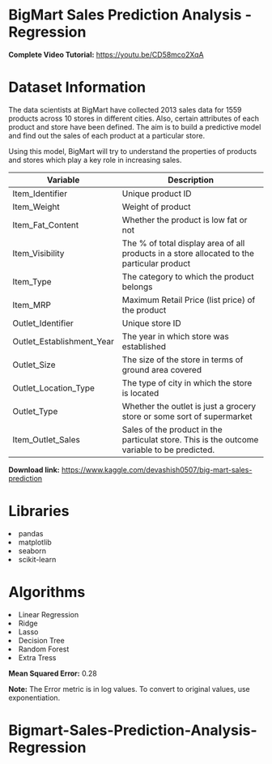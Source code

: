 # BigMart Sales Prediction Analysis - Regression

**Complete Video Tutorial:** https://youtu.be/CD58mco2XqA

# Dataset Information

The data scientists at BigMart have collected 2013 sales data for 1559 products across 10 stores in different cities. Also, certain attributes of each product and store have been defined. The aim is to build a predictive model and find out the sales of each product at a particular store.

Using this model, BigMart will try to understand the properties of products and stores which play a key role in increasing sales.


Variable | Description
----------|--------------
Item_Identifier | Unique product ID
Item_Weight | Weight of product
Item_Fat_Content | Whether the product is low fat or not
Item_Visibility | The % of total display area of all products in a    store allocated to the particular product
Item_Type | The category to which the product belongs
Item_MRP | Maximum Retail Price (list price) of the product
Outlet_Identifier | Unique store ID
Outlet_Establishment_Year | The year in which store was established
Outlet_Size | The size of the store in terms of ground area covered
Outlet_Location_Type | The type of city in which the store is located
Outlet_Type | Whether the outlet is just a grocery store or some sort of supermarket
Item_Outlet_Sales | Sales of the product in the particulat store. This is the outcome variable to be predicted.

**Download link:** https://www.kaggle.com/devashish0507/big-mart-sales-prediction

# Libraries

<li>pandas
<li>matplotlib
<li>seaborn
<li>scikit-learn

# Algorithms

<li>Linear Regression
<li>Ridge
<li>Lasso
<li>Decision Tree
<li>Random Forest
<li>Extra Tress
  
**Mean Squared Error:** 0.28

**Note:** The Error metric is in log values. To convert to original values, use exponentiation.
# Bigmart-Sales-Prediction-Analysis-Regression
